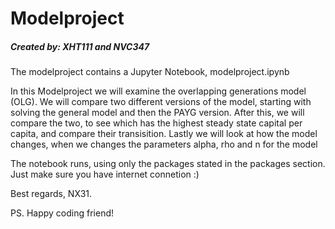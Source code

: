 # Modelproject
##### Created by: XHT111 and NVC347

The modelproject contains a Jupyter Notebook, modelproject.ipynb

In this Modelproject we will examine the overlapping generations model (OLG). We will compare two different versions of the model, starting with solving the general model and then the PAYG version. After this, we will compare the two, to see which has the highest steady state capital per capita, and compare their transisition. Lastly we will look at how the model changes, when we changes the parameters alpha, rho and n for the model

The notebook runs, using only the packages stated in the packages section.
Just make sure you have internet connetion :)

Best regards, NX31.

PS. Happy coding friend!

